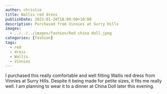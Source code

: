 ```yaml
---
author: christie
title: Wallis red dress
publishDate: 2023-01-28T18:00:00+10:00
description: Purchased from Vinnies at Surry Hills
images:
  - ../../../images/fashion/Red china doll.jpeg
categories: [fashion]
tags:
  - red
  - dress
  - Wallis
  - Vinnies
---
```


I purchased this really comfortable and well fitting Wallis red dress from Vinnies
at Surry Hills. Despite it being made for petite sizes, it fits me really well.
I am planning to wear it to a dinner at China Doll later this evening.
